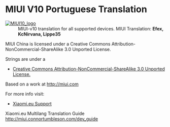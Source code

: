 # MIUI V10 Portuguese Translation
<dl>
  <dt><a href="https://xiaomi.eu/" target="_blank"><img src="https://i.imgur.com/5MxEJKN.png" border="0" alt="MIUI10_logo"></a></dt>
  <dd>
    MIUI-v10 translation for all supported devices. MIUI Translation: <b>Efex, KcNirvana, Lippe35</b>
  </dd>
</dl>


MIUI China is licensed under a Creative Commons Attribution-NonCommercial-ShareAlike 3.0 Unported License.

Strings are under a 
- [Creative Commons Attribution-NonCommercial-ShareAlike 3.0 Unported License.](http://creativecommons.org/licenses/by-nc-sa/3.0/)

Based on a work at http://miui.com

For more info visit:
- [Xiaomi.eu Support](http://xiaomi.eu) 

Xiaomi.eu Multilang Translation Guide http://miui.connortumbleson.com/dev_guide